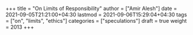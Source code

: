 +++
title = "On Limits of Responsibility"
author = ["Amir Alesh"]
date = 2021-09-05T21:21:00+04:30
lastmod = 2021-09-06T15:29:04+04:30
tags = ["on", "limits", "ethics"]
categories = ["speculations"]
draft = true
weight = 2013
+++
